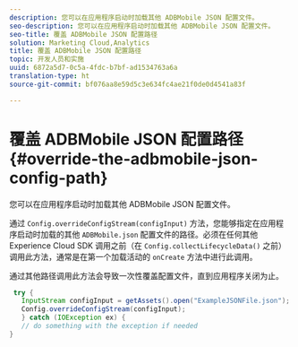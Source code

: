 ```yaml
---
description: 您可以在应用程序启动时加载其他 ADBMobile JSON 配置文件。
seo-description: 您可以在应用程序启动时加载其他 ADBMobile JSON 配置文件。
seo-title: 覆盖 ADBMobile JSON 配置路径
solution: Marketing Cloud,Analytics
title: 覆盖 ADBMobile JSON 配置路径
topic: 开发人员和实施
uuid: 6872a5d7-0c5a-4fdc-b7bf-ad1534763a6a
translation-type: ht
source-git-commit: bf076aa8e59d5c3e634fc4ae21f0de0d4541a83f

---
```



# 覆盖 ADBMobile JSON 配置路径 {#override-the-adbmobile-json-config-path}

您可以在应用程序启动时加载其他 ADBMobile JSON 配置文件。

通过 `Config.overrideConfigStream(configInput)` 方法，您能够指定在应用程序启动时加载的其他 `ADBMobile.json` 配置文件的路径。必须在任何其他 Experience Cloud SDK 调用之前（在 `Config.collectLifecycleData()` 之前）调用此方法，通常是在第一个加载活动的 `onCreate` 方法中进行此调用。

通过其他路径调用此方法会导致一次性覆盖配置文件，直到应用程序关闭为止。

```java
 try { 
   InputStream configInput = getAssets().open("ExampleJSONFile.json"); 
   Config.overrideConfigStream(configInput); 
   } catch (IOException ex) { 
   // do something with the exception if needed 
}
```

